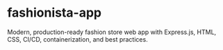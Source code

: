 # fashionista-app
Modern, production-ready fashion store web app with Express.js, HTML, CSS, CI/CD, containerization, and best practices.

